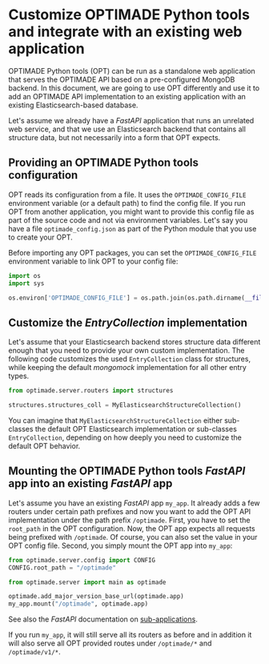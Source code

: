 # Customize OPTIMADE Python tools and integrate with an existing web application

OPTIMADE Python tools (OPT) can be run as a standalone web application that serves the OPTIMADE API based on a pre-configured MongoDB backend.
In this document, we are going to use OPT differently and use it to add an OPTIMADE API implementation to an existing application with an existing Elasticsearch-based database.

Let's assume we already have a *FastAPI* application that runs an unrelated web service, and that we use an Elasticsearch backend that contains all structure data, but not necessarily into a form that OPT expects.

## Providing an OPTIMADE Python tools configuration

OPT reads its configuration from a file.
It uses the `OPTIMADE_CONFIG_FILE` environment variable (or a default path) to find the config file.
If you run OPT from another application, you might want to provide this config file as part of the source code and not via environment variables.
Let's say you have a file `optimade_config.json` as part of the Python module that you use to create your OPT.

Before importing any OPT packages, you can set the `OPTIMADE_CONFIG_FILE` environment variable to link OPT to your config file:

```python
import os
import sys

os.environ['OPTIMADE_CONFIG_FILE'] = os.path.join(os.path.dirname(__file__), 'optimade_config.json')
```

## Customize the *EntryCollection* implementation

Let's assume that your Elasticsearch backend stores structure data different enough that you need to provide your own custom implementation.
The following code customizes the used `EntryCollection` class for structures, while keeping the default *mongomock* implementation for all other entry types.

```python
from optimade.server.routers import structures

structures.structures_coll = MyElasticsearchStructureCollection()
```

You can imagine that `MyElasticsearchStructureCollection` either sub-classes the default OPT Elasticsearch implementation or sub-classes `EntryCollection`, depending on how deeply you need to customize the default OPT behavior.

## Mounting the OPTIMADE Python tools *FastAPI* app into an existing *FastAPI* app

Let's assume you have an existing *FastAPI* app `my_app`.
It already adds a few routers under certain path prefixes and now you want to add the OPT API implementation under the path prefix `/optimade`.
First, you have to set the `root_path` in the OPT configuration.
Now, the OPT app expects all requests being prefixed with `/optimade`.
Of course, you can also set the value in your OPT config file.
Second, you simply mount the OPT app into `my_app`:

```python
from optimade.server.config import CONFIG
CONFIG.root_path = "/optimade"

from optimade.server import main as optimade

optimade.add_major_version_base_url(optimade.app)
my_app.mount("/optimade", optimade.app)
```

See also the *FastAPI* documentation on [sub-applications](https://fastapi.tiangolo.com/advanced/sub-applications/).

If you run `my_app`, it will still serve all its routers as before and in addition it will also serve all OPT provided routes under `/optimade/*` and `/optimade/v1/*`.
